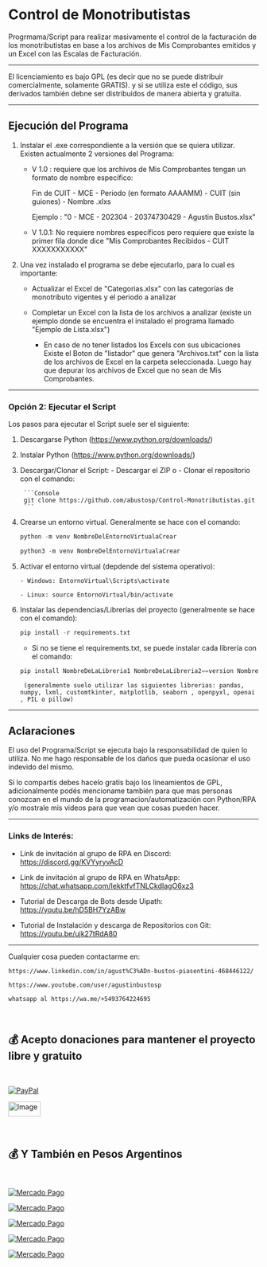 # Control de Monotributistas

Progrmama/Script para realizar masivamente el control de la facturación de los monotributistas en base a los archivos de Mis Comprobantes emitidos y un Excel con las Escalas de Facturación.

---

El licenciamiento es bajo GPL (es decir que no se puede distribuir comercialmente, solamente GRATIS). y si se utiliza este el código, sus derivados también debne ser distribuidos de manera abierta y gratuita. 

---

## Ejecución del Programa

1. Instalar el .exe correspondiente a la versión que se quiera utilizar. Existen actualmente 2 versiones del Programa:

    - V 1.0 : requiere que los archivos de Mis Comprobantes tengan un formato de nombre específico:

        Fin de CUIT - MCE  - Periodo (en formato AAAAMM) - CUIT (sin guiones) - Nombre .xlxs

        Ejemplo : "0 - MCE - 202304 - 20374730429 - Agustin Bustos.xlsx"

    - V 1.0.1: No requiere nombres específicos pero requiere que existe la primer fila donde dice "Mis Comprobantes Recibidos - CUIT XXXXXXXXXXX" 

2. Una vez instalado el programa se debe ejecutarlo, para lo cual es importante:

    - Actualizar el Excel de "Categorias.xlsx" con las categorías de monotributo vigentes y el periodo a analizar

    - Completar un Excel con la lista de los archivos a analizar (existe un ejemplo donde se encuentra el instalado el programa llamado "Ejemplo de Lista.xlsx")

        - En caso de no tener listados los Excels con sus ubicaciones Existe el Boton de "listador" que genera "Archivos.txt" con la lista de los archivos de Excel en la carpeta seleccionada. Luego hay que depurar los archivos de Excel que no sean de Mis Comprobantes.

---

### Opción 2: Ejecutar el Script

Los pasos para ejecutar el Script suele ser el siguiente:

1. Descargarse Python (https://www.python.org/downloads/)

2. Instalar Python (https://www.python.org/downloads/)

3. Descargar/Clonar el Script:
        - Descargar el ZIP o
        - Clonar el repositorio con el comando:

        ```Console
        git clone https://github.com/abustosp/Control-Monotributistas.git
        ```

4. Crearse un entorno virtual. Generalmente se hace con el comando:

    ```Python en Windows
    python -m venv NombreDelEntornoVirtualaCrear
    ```

    ```Python en Linux
    python3 -m venv NombreDelEntornoVirtualaCrear
    ```

5.  Activar el entorno virtual (depdende del sistema operativo):

        - Windows: EntornoVirtual\Scripts\activate

        - Linux: source EntornoVirtual/bin/activate 

6. Instalar las dependencias/Librerías del proyecto (generalmente se hace con el comando):

    ```Python	
    pip install -r requirements.txt
    ```

    - Si no se tiene el requirements.txt, se puede instalar cada librería con el comando:

    ```Python
    pip install NombreDeLaLibreria1 NombreDeLaLibreria2==version NombreDeLaLibreria3>=version NombreDeLaLibreriaN<=version
    ```

        (generalmente suelo utilizar las siguientes librerias: pandas, numpy, lxml, customtkinter, matplotlib, seaborn , openpyxl, openai , PIL o pillow)


---
## Aclaraciones

El uso del Programa/Script se ejecuta bajo la responsabilidad de quien lo utiliza. No me hago responsable de los daños que pueda ocasionar el uso indevido del mismo.

Si lo compartís debes hacelo gratis bajo los lineamientos de GPL, adicionalmente podés mencioname también para que mas personas conozcan en el mundo de la programacion/automatización con Python/RPA y/o mostrale mis videos para que vean que cosas pueden hacer.

---

### Links de Interés:

- Link de invitación al grupo de RPA en Discord: https://discord.gg/KVYyryvAcD

- Link de invitación al grupo de RPA en WhatsApp: https://chat.whatsapp.com/IekktfvfTNLCkdIagO6xz3

- Tutorial de Descarga de Bots desde Uipath: https://youtu.be/hD5BH7YzABw

- Tutorial de Instalación y descarga de Repositorios con Git: https://youtu.be/ujk27tRdA80

---

Cualquier cosa pueden contactarme en:

    https://www.linkedin.com/in/agust%C3%ADn-bustos-piasentini-468446122/

    https://www.youtube.com/user/agustinbustosp

    whatsapp al https://wa.me/+5493764224695

<br/>

## 💰 Acepto donaciones para mantener el proyecto libre y gratuito
<br/>

[![PayPal](https://img.shields.io/badge/PayPal-00457C?style=for-the-badge&logo=paypal&logoColor=white)](https://paypal.me/agustinbustosp) <!-- [<img src="http://ketekipo.com.ar/wp-content/uploads/2020/05/mercado-pago.png" alt="Image" height="30" width="100\">](https://paypal.me/paypal.me/agustinbustosp) -->

<!-- [![Cafecito](https://img.shields.io/badge/-Cafecito-9cf?style=for-the-badge)](https://cafecito.app/abustos) -->

[<img src="https://santanderpost.com.ar/wp-content/uploads/2022/02/Cafecito-.jpg" alt="Image" height="30" width="65\">](https://cafecito.app/abustos)

<br/>
 
## 💰 Y También en Pesos Argentinos

<br/>

[![Mercado Pago](https://img.shields.io/badge/Mercado%20Pago%20100-009ee3?style=for-the-badge&logo=mercadopago&logoColor=white)](https://mpago.la/2JBdGez)

[![Mercado Pago](https://img.shields.io/badge/Mercado%20Pago%20500-009ee3?style=for-the-badge&logo=mercadopago&logoColor=white)](https://mpago.la/2CwfjKE)

[![Mercado Pago](https://img.shields.io/badge/Mercado%20Pago%201.000-009ee3?style=for-the-badge&logo=mercadopago&logoColor=white)](https://mpago.la/21Xvpig)

[![Mercado Pago](https://img.shields.io/badge/Mercado%20Pago%205.000-009ee3?style=for-the-badge&logo=mercadopago&logoColor=white)](https://mpago.la/1s4D4mM)

[![Mercado Pago](https://img.shields.io/badge/Mercado%20Pago%2010.000-009ee3?style=for-the-badge&logo=mercadopago&logoColor=white)](https://mpago.la/1n9cimr)
